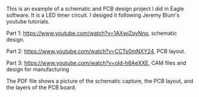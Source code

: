 This is an example of a schematic and PCB design project I did in Eagle software. It is a LED timer circuit. I desiged it following Jeremy Blum's youtube tutorials.

Part 1: https://www.youtube.com/watch?v=1AXwjZoyNno, schematic design.

Part 2: https://www.youtube.com/watch?v=CCTs0mNXY24, PCB layout.

Part 3: https://www.youtube.com/watch?v=oId-h6AeXXE, CAM files and design for manufacturing

The PDF file shows a picture of the schematic capture, the PCB layout, and the layers of the PCB board.
